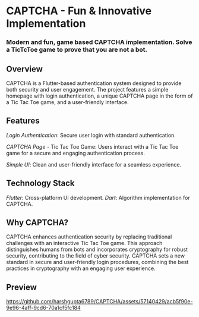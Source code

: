 
# CAPTCHA - Fun & Innovative Implementation
### Modern and fun, game based CAPTCHA implementation. Solve a TicTcToe game to prove that you are not a bot.

## Overview
CAPTCHA is a Flutter-based authentication system designed to provide both security and user engagement. The project features a simple homepage with login authentication, a unique CAPTCHA page in the form of a Tic Tac Toe game, and a user-friendly interface.

## Features

*Login Authentication*: Secure user login with standard authentication.

*CAPTCHA Page* - Tic Tac Toe Game: Users interact with a Tic Tac Toe game for a secure and engaging authentication process.

*Simple UI*: Clean and user-friendly interface for a seamless experience.

## Technology Stack
*Flutter*: Cross-platform UI development.
*Dart*: Algorithm implementation for CAPTCHA.

## Why CAPTCHA?
CAPTCHA enhances authentication security by replacing traditional challenges with an interactive Tic Tac Toe game. This approach distinguishes humans from bots and incorporates cryptography for robust security, contributing to the field of cyber security. CAPTCHA sets a new standard in secure and user-friendly login procedures, combining the best practices in cryptography with an engaging user experience.

## Preview

https://github.com/harshgupta6789/CAPTCHA/assets/57140429/acb5f90e-9e96-4aff-9cd6-70a1cf5fc184

